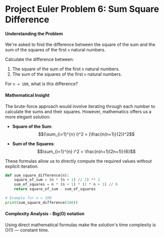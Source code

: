 # Project Euler Problem 6: Sum Square Difference

####  Understanding the Problem

We're asked to find the difference between the square of the sum and the sum of the squares of the first `n` natural numbers. 

Calculate the difference between:
1. The square of the sum of the first `n` natural numbers.
2. The sum of the squares of the first `n` natural numbers.

For `n = 100`, what is this difference?

#### Mathematical Insight

The brute-force approach would involve iterating through each number to calculate the sums and their squares. However, mathematics offers us a more elegant solution:

- **Square of the Sum**:
$$(\sum_{i=1}^{n} i)^2 = (\frac{n(n+1)}{2})^2$$

- **Sum of the Squares**:
$$\sum_{i=1}^{n} i^2 = \frac{n(n+1)(2n+1)}{6}$$

These formulas allow us to directly compute the required values without explicit iteration.
```python
def sum_square_difference(n):
    square_of_sum = (n * (n + 1) // 2) ** 2
    sum_of_squares = n * (n + 1) * (2 * n + 1) // 6
    return square_of_sum - sum_of_squares

# Example for n = 100
print(sum_square_difference(100))
``` 
#### Complexity Analysis - Big(O) notation
Using direct mathematical formulas make  the solution's time complexity is O(1) — constant time. 